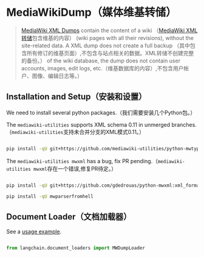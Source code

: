 # MediaWikiDump（媒体维基转储）


>[MediaWiki XML Dumps](https://www.mediawiki.org/wiki/Manual:Importing_XML_dumps) contain the content of a wiki （[MediaWiki XML转储](https://www.mediawiki.org/wiki/Manual:Importing_XML_dumps)包含维基的内容）
> (wiki pages with all their revisions), without the site-related data. A XML dump does not create a full backup （其中包含所有修订的维基页面）,不包含与站点相关的数据。XML转储不创建完整的备份。）
> of the wiki database, the dump does not contain user accounts, images, edit logs, etc.（维基数据库的内容）,不包含用户帐户、图像、编辑日志等。）




## Installation and Setup（安装和设置）


We need to install several python packages.（我们需要安装几个Python包。）


The `mediawiki-utilities` supports XML schema 0.11 in unmerged branches.（`mediawiki-utilities`支持未合并分支的XML模式0.11。）
```bash

pip install -qU git+https://github.com/mediawiki-utilities/python-mwtypes:updates_schema_0.11

```



The `mediawiki-utilities mwxml` has a bug, fix PR pending.（`mediawiki-utilities mwxml`存在一个错误,修复PR待定。）


```bash

pip install -qU git+https://github.com/gdedrouas/python-mwxml:xml_format_0.11

pip install -qU mwparserfromhell

```



## Document Loader（文档加载器）


See a [usage example](../modules/indexes/document_loaders/examples/mediawikidump.ipynb).





```python

from langchain.document_loaders import MWDumpLoader

```

